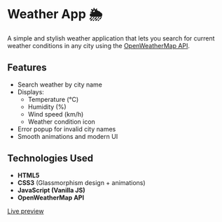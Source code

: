 # Weather App 🌦️

A simple and stylish weather application that lets you search for current weather conditions in any city using the [OpenWeatherMap API](https://openweathermap.org/).

## Features
- Search weather by city name
- Displays:
  - Temperature (°C)
  - Humidity (%)
  - Wind speed (km/h)
  - Weather condition icon
- Error popup for invalid city names
- Smooth animations and modern UI

## Technologies Used
- **HTML5**
- **CSS3** (Glassmorphism design + animations)
- **JavaScript (Vanilla JS)**
- **OpenWeatherMap API**

[Live preview](https://weather-app-nine-theta-13.vercel.app/)